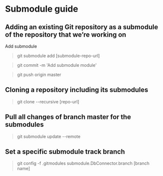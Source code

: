 # Submodule guide

## Adding an existing Git repository as a submodule of the repository that we’re working on

Add submodule

> git submodule add [submodule-repo-url]

> git commit -m 'Add submodule module'

> git push origin master

## Cloning a repository including its submodules
> git clone --recursive [repo-url]


## Pull all changes of branch master for the submodules
> git submodule update --remote


## Set a specific submodule track branch   

> git config -f .gitmodules submodule.DbConnector.branch [branch name]


